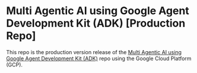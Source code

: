 # Multi Agentic AI using Google Agent Development Kit (ADK) [Production Repo]

This repo is the production version release of the <a href="https://github.com/VikramsDataScience/google_adk_ai_agent">Multi Agentic AI using Google Agent Development Kit (ADK)</a> repo using the Google Cloud Platform (GCP).
